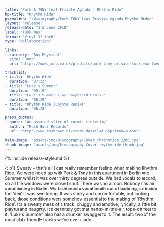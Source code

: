 ```yaml
---
title: "Pork & TONY feat Private Agenda - Rhythm Ride"
hp-title: "Rhythm Ride"
permalink: "/discography/Pork-TONY-feat-Private-Agenda-Rhythm-Ride/"
layout: "release"
release-date: "3rd June 2018"
label: "Tusk Wax"
format: "Vinyl 12-inch"
type: "collaboration"

links:
- category: "Buy Physical"
  site: "Juno"
  url: "https://www.juno.co.uk/products/pork-tony-private-tusk-wax-twenty-five/666666-01/"

tracklist:
- title: "Rhythm Ride"
  duration: "07:23"
- title: "Luke's Summer"
  duration: "05:19"
- title: "Luke's Summer (Jay Shepheard Remix)"
  duration: "06:29"
- title: "Rhythm Ride (Coyote Remix)"
  duration: "06:28"

press_quotes:
- quote: "An assured slice of cosmic tinkering"
  author: "Rush Hour Records"
  url: "http://www.rushhour.nl/store_detailed.php?item=104585"
    
main-image: "assets/img/Discography-Cover_rhythmride_2200.jpg"
thumb-image: "assets/img/Discography-Cover_rhythmride_thumb.jpg"
---
```

{% include release-style.md %}

{: p1}
Sweaty – that’s all I can really remember feeling when making Rhythm Ride. We were holed up with Pork & Tony in this apartment in Berlin one Summer whilst it was over thirty degrees outside. We had vocals to record, so all the windows were closed shut. There was no aircon. Nobody has air conditioning in Berlin. We fashioned a vocal booth out of bedding, so inside the ‘den’ it was sweltering. It was sticky and uncomfortable, but looking back, those conditions were somehow essential to the making of ‘Rhythm Ride’.  It’s a sweaty mess of a track: chuggy and emotive; lyrically, a little bit playful and naughty. It’s definitely got that hands-in-the-air, tops-off feel to it. ‘Luke's Summer’ also has a drunken swagger to it. The result: two of the most club-friendly tracks we’ve ever made. 